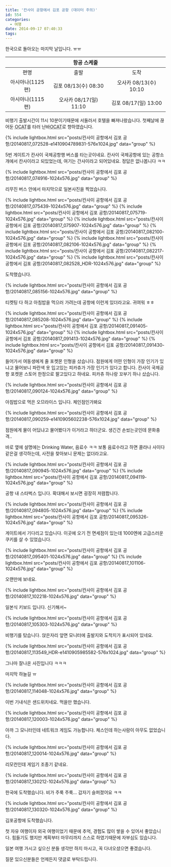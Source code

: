 ```yaml
---
title: '칸사이 공항에서 김포 공항 (데이터 주의)'
id: 554
categories:
  - 여행
date: 2014-09-17 07:40:33
tags:
---
```

한국으로 돌아오는 마지막 날입니다. ㅠㅠ

<table>
	<thead>
		<tr>
			<th colspan="3" style="text-align: center">항공 스케줄</th>
		</tr>
	</thead>
	<tbody align="center">
		<tr>
			<td>편명</td>
			<td>출발</td>
			<td>도착</td>
		</tr>
		<tr>
			<td>아시아나(1125편)</td>
			<td>김포 08/13(수) 08:30</td>
			<td>오사카 08/13(수) 10:10</td>
		</tr>
		<tr>
			<td>아시아나(1115편)</td>
			<td>오사카 08/17(일) 11:10</td>
			<td>김포 08/17(일) 13:00</td>
		</tr>
	</tbody>
</table>

비행기 출발시간이 11시 10분이기때문에 서둘러서 호텔을 빠져나왔습니다. 첫째날에 끊어둔 <abbr title="Osaka City Air Terminal">OCAT</abbr>를 타러 난바<abbr title="Osaka City Air Terminal">OCAT</abbr>로 향하였습니다.

<!--more-->

{% include lightbox.html src="posts/칸사이 공항에서 김포 공항/20140817_072528-e1410904789831-576x1024.jpg" data="group" %}

5번 게이트가 칸사이 국제공항행 버스를 타는곳이네요. 칸사이 국제공항에 있는 공항소개에서 칸사이라고 되있었는데, 여기는 간사이라고 되어있네요. 정답은 없나봅니다 ㅋㅋ

{% include lightbox.html src="posts/칸사이 공항에서 김포 공항/20140817_074916-1024x576.jpg" data="group" %}

리무진 버스 안에서 마지막으로 일본사진을 찍었습니다.

{% include lightbox.html src="posts/칸사이 공항에서 김포 공항/20140817_075439-1024x576.jpg" data="group" %}
{% include lightbox.html src="posts/칸사이 공항에서 김포 공항/20140817_075719-1024x576.jpg" data="group" %}
{% include lightbox.html src="posts/칸사이 공항에서 김포 공항/20140817_075907-1024x576.jpg" data="group" %}
{% include lightbox.html src="posts/칸사이 공항에서 김포 공항/20140817_082100-1024x576.jpg" data="group" %}
{% include lightbox.html src="posts/칸사이 공항에서 김포 공항/20140817_082106-1024x576.jpg" data="group" %}
{% include lightbox.html src="posts/칸사이 공항에서 김포 공항/20140817_082217-1024x576.jpg" data="group" %}
{% include lightbox.html src="posts/칸사이 공항에서 김포 공항/20140817_082528_HDR-1024x576.jpg" data="group" %}

도착했습니다.

{% include lightbox.html src="posts/칸사이 공항에서 김포 공항/20140817_085156-1024x576.jpg" data="group" %}

티켓팅 다 하고 아침밥을 먹으러 가려는데 공항에 이런게 있더라고요. 귀여워 ㅎㅎ

{% include lightbox.html src="posts/칸사이 공항에서 김포 공항/20140817_085208-1024x576.jpg" data="group" %}
{% include lightbox.html src="posts/칸사이 공항에서 김포 공항/20140817_091405-1024x576.jpg" data="group" %}
{% include lightbox.html src="posts/칸사이 공항에서 김포 공항/20140817_091413-1024x576.jpg" data="group" %}
{% include lightbox.html src="posts/칸사이 공항에서 김포 공항/20140817_091430-1024x576.jpg" data="group" %}

들어가서 여동생에게 줄 포켓몬 인형을 샀습니다. 점원에게 어떤 인형이 가장 인기가 있냐고 물어보니 파란색 옷 입고있는 피카츄가 가장 인기가 있다고 합니다. 칸사이 국제공항 포켓몬 스토어 한정으로 팔고있다고 하네요. 피카츄 하나랑 꼬부기 하나 샀습니다.

{% include lightbox.html src="posts/칸사이 공항에서 김포 공항/20140817_090124-1024x576.jpg" data="group" %}

아침밥으로 먹은 오므라이스 입니다. 체인점인가봐요

{% include lightbox.html src="posts/칸사이 공항에서 김포 공항/20140817_090259-e1410905602238-576x1024.jpg" data="group" %}

점원에게 물이 어딨냐고 물어봤다가 이거라고 하더군요. 생긴건 손씼는곳인데 문화충격..

바로 옆에 설명에는 Drinking Water, 음료수 ㅋㅋ 보통 음료수라고 하면 콜라나 사이다같은걸 생각하는데, 사전을 찾아보니 문제는 없더라고요.

{% include lightbox.html src="posts/칸사이 공항에서 김포 공항/20140817_090945-1024x576.jpg" data="group" %}
{% include lightbox.html src="posts/칸사이 공항에서 김포 공항/20140817_094119-1024x576.jpg" data="group" %}

공항 내 스타벅스 입니다. 확대해서 보시면 굉장히 저렴합니다.

{% include lightbox.html src="posts/칸사이 공항에서 김포 공항/20140817_094805-1024x576.jpg" data="group" %}
{% include lightbox.html src="posts/칸사이 공항에서 김포 공항/20140817_095326-1024x576.jpg" data="group" %}

게이트에서 기다리고 있습니다. 이곳에 오기 전 면세점이 있는데 1000엔에 고급스러운 쿠키를 살 수 있었습니다.

{% include lightbox.html src="posts/칸사이 공항에서 김포 공항/20140817_095401-1024x576.jpg" data="group" %}
{% include lightbox.html src="posts/칸사이 공항에서 김포 공항/20140817_101106-1024x576.jpg" data="group" %}

오랜만에 보네요.

{% include lightbox.html src="posts/칸사이 공항에서 김포 공항/20140817_102218-1024x576.jpg" data="group" %}

일본식 키보드 입니다. 신기해서~

{% include lightbox.html src="posts/칸사이 공항에서 김포 공항/20140817_105303-1024x576.jpg" data="group" %}

비행기를 탔습니다. 앉은자리 앞면 모니터에 출발지와 도착지가 표시되어 있네요.

{% include lightbox.html src="posts/칸사이 공항에서 김포 공항/20140817_113549_HDR-e1410905985582-576x1024.jpg" data="group" %}

그나마 잘나온 사진입니다 ㅋㅋㅋ

마지막 하늘길 ㅠ

{% include lightbox.html src="posts/칸사이 공항에서 김포 공항/20140817_114048-1024x576.jpg" data="group" %}

이번 기내식은 샌드위치네요. 먹을만 했습니다.

{% include lightbox.html src="posts/칸사이 공항에서 김포 공항/20140817_120003-1024x576.jpg" data="group" %}

아까 그 모니터인데 네트워크 게임도 가능합니다. 체스인데 하는사람이 아무도 없었습니다.

{% include lightbox.html src="posts/칸사이 공항에서 김포 공항/20140817_120014-1024x576.jpg" data="group" %}

리모컨인데 게임기 조종기 같네요.

{% include lightbox.html src="posts/칸사이 공항에서 김포 공항/20140817_130212-1024x576.jpg" data="group" %}

한국에 도착했습니다. 비가 주룩 주룩... 갑자기 슬퍼졌어요 ㅋㅋ

{% include lightbox.html src="posts/칸사이 공항에서 김포 공항/20140817_130320-1024x576.jpg" data="group" %}

김포공항에 도착했습니다.

첫 자유 여행이자 외국 여행이었기 때문에 추억, 경험도 많이 쌓을 수 있어서 좋았습니다. 힘들기도 했지만 계획부터 마무리까지 스스로 하였기때문에 자부심도 있습니다.

일본 여행 가시고 싶으신 분들 생각만 하지 마시고, 꼭 다녀오셨으면 좋겠습니다.

질문 있으신분들은 언제든지 댓글로 부탁드립니다.
